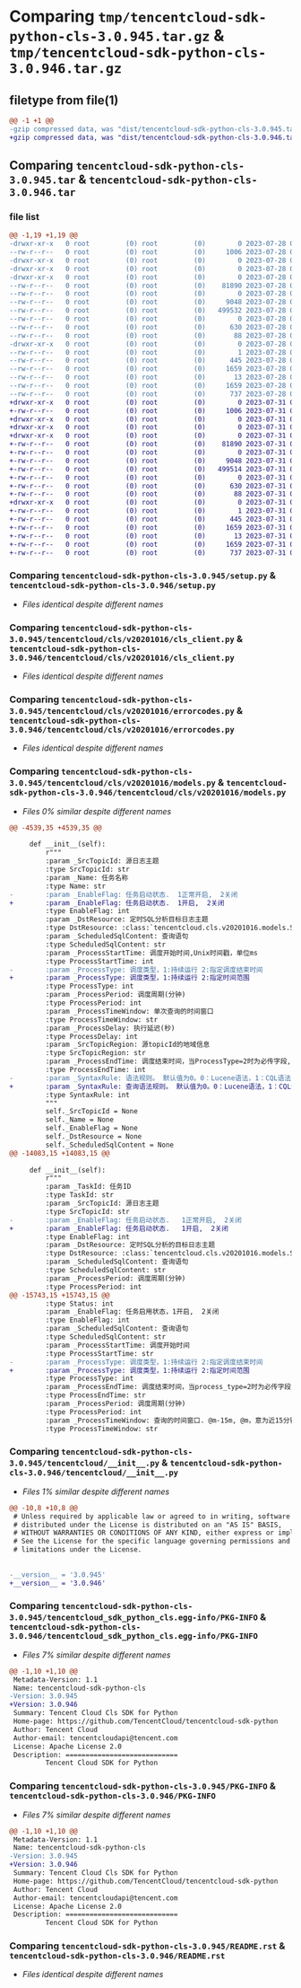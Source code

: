 # Comparing `tmp/tencentcloud-sdk-python-cls-3.0.945.tar.gz` & `tmp/tencentcloud-sdk-python-cls-3.0.946.tar.gz`

## filetype from file(1)

```diff
@@ -1 +1 @@
-gzip compressed data, was "dist/tencentcloud-sdk-python-cls-3.0.945.tar", last modified: Fri Jul 28 00:24:50 2023, max compression
+gzip compressed data, was "dist/tencentcloud-sdk-python-cls-3.0.946.tar", last modified: Mon Jul 31 00:23:02 2023, max compression
```

## Comparing `tencentcloud-sdk-python-cls-3.0.945.tar` & `tencentcloud-sdk-python-cls-3.0.946.tar`

### file list

```diff
@@ -1,19 +1,19 @@
-drwxr-xr-x   0 root         (0) root         (0)        0 2023-07-28 00:24:50.000000 tencentcloud-sdk-python-cls-3.0.945/
--rw-r--r--   0 root         (0) root         (0)     1006 2023-07-28 00:24:50.000000 tencentcloud-sdk-python-cls-3.0.945/setup.py
-drwxr-xr-x   0 root         (0) root         (0)        0 2023-07-28 00:24:50.000000 tencentcloud-sdk-python-cls-3.0.945/tencentcloud/
-drwxr-xr-x   0 root         (0) root         (0)        0 2023-07-28 00:24:50.000000 tencentcloud-sdk-python-cls-3.0.945/tencentcloud/cls/
-drwxr-xr-x   0 root         (0) root         (0)        0 2023-07-28 00:24:50.000000 tencentcloud-sdk-python-cls-3.0.945/tencentcloud/cls/v20201016/
--rw-r--r--   0 root         (0) root         (0)    81890 2023-07-28 00:24:50.000000 tencentcloud-sdk-python-cls-3.0.945/tencentcloud/cls/v20201016/cls_client.py
--rw-r--r--   0 root         (0) root         (0)        0 2023-07-28 00:24:50.000000 tencentcloud-sdk-python-cls-3.0.945/tencentcloud/cls/v20201016/__init__.py
--rw-r--r--   0 root         (0) root         (0)     9048 2023-07-28 00:24:50.000000 tencentcloud-sdk-python-cls-3.0.945/tencentcloud/cls/v20201016/errorcodes.py
--rw-r--r--   0 root         (0) root         (0)   499532 2023-07-28 00:24:50.000000 tencentcloud-sdk-python-cls-3.0.945/tencentcloud/cls/v20201016/models.py
--rw-r--r--   0 root         (0) root         (0)        0 2023-07-28 00:24:50.000000 tencentcloud-sdk-python-cls-3.0.945/tencentcloud/cls/__init__.py
--rw-r--r--   0 root         (0) root         (0)      630 2023-07-28 00:24:50.000000 tencentcloud-sdk-python-cls-3.0.945/tencentcloud/__init__.py
--rw-r--r--   0 root         (0) root         (0)       88 2023-07-28 00:24:50.000000 tencentcloud-sdk-python-cls-3.0.945/setup.cfg
-drwxr-xr-x   0 root         (0) root         (0)        0 2023-07-28 00:24:50.000000 tencentcloud-sdk-python-cls-3.0.945/tencentcloud_sdk_python_cls.egg-info/
--rw-r--r--   0 root         (0) root         (0)        1 2023-07-28 00:24:50.000000 tencentcloud-sdk-python-cls-3.0.945/tencentcloud_sdk_python_cls.egg-info/dependency_links.txt
--rw-r--r--   0 root         (0) root         (0)      445 2023-07-28 00:24:50.000000 tencentcloud-sdk-python-cls-3.0.945/tencentcloud_sdk_python_cls.egg-info/SOURCES.txt
--rw-r--r--   0 root         (0) root         (0)     1659 2023-07-28 00:24:50.000000 tencentcloud-sdk-python-cls-3.0.945/tencentcloud_sdk_python_cls.egg-info/PKG-INFO
--rw-r--r--   0 root         (0) root         (0)       13 2023-07-28 00:24:50.000000 tencentcloud-sdk-python-cls-3.0.945/tencentcloud_sdk_python_cls.egg-info/top_level.txt
--rw-r--r--   0 root         (0) root         (0)     1659 2023-07-28 00:24:50.000000 tencentcloud-sdk-python-cls-3.0.945/PKG-INFO
--rw-r--r--   0 root         (0) root         (0)      737 2023-07-28 00:24:50.000000 tencentcloud-sdk-python-cls-3.0.945/README.rst
+drwxr-xr-x   0 root         (0) root         (0)        0 2023-07-31 00:23:02.000000 tencentcloud-sdk-python-cls-3.0.946/
+-rw-r--r--   0 root         (0) root         (0)     1006 2023-07-31 00:23:01.000000 tencentcloud-sdk-python-cls-3.0.946/setup.py
+drwxr-xr-x   0 root         (0) root         (0)        0 2023-07-31 00:23:02.000000 tencentcloud-sdk-python-cls-3.0.946/tencentcloud/
+drwxr-xr-x   0 root         (0) root         (0)        0 2023-07-31 00:23:02.000000 tencentcloud-sdk-python-cls-3.0.946/tencentcloud/cls/
+drwxr-xr-x   0 root         (0) root         (0)        0 2023-07-31 00:23:02.000000 tencentcloud-sdk-python-cls-3.0.946/tencentcloud/cls/v20201016/
+-rw-r--r--   0 root         (0) root         (0)    81890 2023-07-31 00:23:01.000000 tencentcloud-sdk-python-cls-3.0.946/tencentcloud/cls/v20201016/cls_client.py
+-rw-r--r--   0 root         (0) root         (0)        0 2023-07-31 00:23:01.000000 tencentcloud-sdk-python-cls-3.0.946/tencentcloud/cls/v20201016/__init__.py
+-rw-r--r--   0 root         (0) root         (0)     9048 2023-07-31 00:23:01.000000 tencentcloud-sdk-python-cls-3.0.946/tencentcloud/cls/v20201016/errorcodes.py
+-rw-r--r--   0 root         (0) root         (0)   499514 2023-07-31 00:23:01.000000 tencentcloud-sdk-python-cls-3.0.946/tencentcloud/cls/v20201016/models.py
+-rw-r--r--   0 root         (0) root         (0)        0 2023-07-31 00:23:01.000000 tencentcloud-sdk-python-cls-3.0.946/tencentcloud/cls/__init__.py
+-rw-r--r--   0 root         (0) root         (0)      630 2023-07-31 00:23:01.000000 tencentcloud-sdk-python-cls-3.0.946/tencentcloud/__init__.py
+-rw-r--r--   0 root         (0) root         (0)       88 2023-07-31 00:23:02.000000 tencentcloud-sdk-python-cls-3.0.946/setup.cfg
+drwxr-xr-x   0 root         (0) root         (0)        0 2023-07-31 00:23:02.000000 tencentcloud-sdk-python-cls-3.0.946/tencentcloud_sdk_python_cls.egg-info/
+-rw-r--r--   0 root         (0) root         (0)        1 2023-07-31 00:23:02.000000 tencentcloud-sdk-python-cls-3.0.946/tencentcloud_sdk_python_cls.egg-info/dependency_links.txt
+-rw-r--r--   0 root         (0) root         (0)      445 2023-07-31 00:23:02.000000 tencentcloud-sdk-python-cls-3.0.946/tencentcloud_sdk_python_cls.egg-info/SOURCES.txt
+-rw-r--r--   0 root         (0) root         (0)     1659 2023-07-31 00:23:02.000000 tencentcloud-sdk-python-cls-3.0.946/tencentcloud_sdk_python_cls.egg-info/PKG-INFO
+-rw-r--r--   0 root         (0) root         (0)       13 2023-07-31 00:23:02.000000 tencentcloud-sdk-python-cls-3.0.946/tencentcloud_sdk_python_cls.egg-info/top_level.txt
+-rw-r--r--   0 root         (0) root         (0)     1659 2023-07-31 00:23:02.000000 tencentcloud-sdk-python-cls-3.0.946/PKG-INFO
+-rw-r--r--   0 root         (0) root         (0)      737 2023-07-31 00:23:01.000000 tencentcloud-sdk-python-cls-3.0.946/README.rst
```

### Comparing `tencentcloud-sdk-python-cls-3.0.945/setup.py` & `tencentcloud-sdk-python-cls-3.0.946/setup.py`

 * *Files identical despite different names*

### Comparing `tencentcloud-sdk-python-cls-3.0.945/tencentcloud/cls/v20201016/cls_client.py` & `tencentcloud-sdk-python-cls-3.0.946/tencentcloud/cls/v20201016/cls_client.py`

 * *Files identical despite different names*

### Comparing `tencentcloud-sdk-python-cls-3.0.945/tencentcloud/cls/v20201016/errorcodes.py` & `tencentcloud-sdk-python-cls-3.0.946/tencentcloud/cls/v20201016/errorcodes.py`

 * *Files identical despite different names*

### Comparing `tencentcloud-sdk-python-cls-3.0.945/tencentcloud/cls/v20201016/models.py` & `tencentcloud-sdk-python-cls-3.0.946/tencentcloud/cls/v20201016/models.py`

 * *Files 0% similar despite different names*

```diff
@@ -4539,35 +4539,35 @@
 
     def __init__(self):
         r"""
         :param _SrcTopicId: 源日志主题
         :type SrcTopicId: str
         :param _Name: 任务名称
         :type Name: str
-        :param _EnableFlag: 任务启动状态.  1正常开启,  2关闭
+        :param _EnableFlag: 任务启动状态.  1开启,  2关闭
         :type EnableFlag: int
         :param _DstResource: 定时SQL分析目标日志主题
         :type DstResource: :class:`tencentcloud.cls.v20201016.models.ScheduledSqlResouceInfo`
         :param _ScheduledSqlContent: 查询语句
         :type ScheduledSqlContent: str
         :param _ProcessStartTime: 调度开始时间,Unix时间戳，单位ms
         :type ProcessStartTime: int
-        :param _ProcessType: 调度类型，1:持续运行 2:指定调度结束时间
+        :param _ProcessType: 调度类型，1:持续运行 2:指定时间范围
         :type ProcessType: int
         :param _ProcessPeriod: 调度周期(分钟)
         :type ProcessPeriod: int
         :param _ProcessTimeWindow: 单次查询的时间窗口
         :type ProcessTimeWindow: str
         :param _ProcessDelay: 执行延迟(秒)
         :type ProcessDelay: int
         :param _SrcTopicRegion: 源topicId的地域信息
         :type SrcTopicRegion: str
         :param _ProcessEndTime: 调度结束时间，当ProcessType=2时为必传字段, Unix时间戳，单位ms
         :type ProcessEndTime: int
-        :param _SyntaxRule: 语法规则。 默认值为0。0：Lucene语法，1：CQL语法  
+        :param _SyntaxRule: 查询语法规则。 默认值为0。0：Lucene语法，1：CQL语法  
         :type SyntaxRule: int
         """
         self._SrcTopicId = None
         self._Name = None
         self._EnableFlag = None
         self._DstResource = None
         self._ScheduledSqlContent = None
@@ -14083,15 +14083,15 @@
 
     def __init__(self):
         r"""
         :param _TaskId: 任务ID
         :type TaskId: str
         :param _SrcTopicId: 源日志主题
         :type SrcTopicId: str
-        :param _EnableFlag: 任务启动状态.   1正常开启,  2关闭
+        :param _EnableFlag: 任务启动状态.   1开启,  2关闭
         :type EnableFlag: int
         :param _DstResource: 定时SQL分析的目标日志主题
         :type DstResource: :class:`tencentcloud.cls.v20201016.models.ScheduledSqlResouceInfo`
         :param _ScheduledSqlContent: 查询语句
         :type ScheduledSqlContent: str
         :param _ProcessPeriod: 调度周期(分钟)
         :type ProcessPeriod: int
@@ -15743,15 +15743,15 @@
         :type Status: int
         :param _EnableFlag: 任务启用状态，1开启,  2关闭
         :type EnableFlag: int
         :param _ScheduledSqlContent: 查询语句
         :type ScheduledSqlContent: str
         :param _ProcessStartTime: 调度开始时间
         :type ProcessStartTime: str
-        :param _ProcessType: 调度类型，1:持续运行 2:指定调度结束时间
+        :param _ProcessType: 调度类型，1:持续运行 2:指定时间范围
         :type ProcessType: int
         :param _ProcessEndTime: 调度结束时间，当process_type=2时为必传字段
         :type ProcessEndTime: str
         :param _ProcessPeriod: 调度周期(分钟)
         :type ProcessPeriod: int
         :param _ProcessTimeWindow: 查询的时间窗口. @m-15m, @m，意为近15分钟
         :type ProcessTimeWindow: str
```

### Comparing `tencentcloud-sdk-python-cls-3.0.945/tencentcloud/__init__.py` & `tencentcloud-sdk-python-cls-3.0.946/tencentcloud/__init__.py`

 * *Files 1% similar despite different names*

```diff
@@ -10,8 +10,8 @@
 # Unless required by applicable law or agreed to in writing, software
 # distributed under the License is distributed on an "AS IS" BASIS,
 # WITHOUT WARRANTIES OR CONDITIONS OF ANY KIND, either express or implied.
 # See the License for the specific language governing permissions and
 # limitations under the License.
 
 
-__version__ = '3.0.945'
+__version__ = '3.0.946'
```

### Comparing `tencentcloud-sdk-python-cls-3.0.945/tencentcloud_sdk_python_cls.egg-info/PKG-INFO` & `tencentcloud-sdk-python-cls-3.0.946/tencentcloud_sdk_python_cls.egg-info/PKG-INFO`

 * *Files 7% similar despite different names*

```diff
@@ -1,10 +1,10 @@
 Metadata-Version: 1.1
 Name: tencentcloud-sdk-python-cls
-Version: 3.0.945
+Version: 3.0.946
 Summary: Tencent Cloud Cls SDK for Python
 Home-page: https://github.com/TencentCloud/tencentcloud-sdk-python
 Author: Tencent Cloud
 Author-email: tencentcloudapi@tencent.com
 License: Apache License 2.0
 Description: ============================
         Tencent Cloud SDK for Python
```

### Comparing `tencentcloud-sdk-python-cls-3.0.945/PKG-INFO` & `tencentcloud-sdk-python-cls-3.0.946/PKG-INFO`

 * *Files 7% similar despite different names*

```diff
@@ -1,10 +1,10 @@
 Metadata-Version: 1.1
 Name: tencentcloud-sdk-python-cls
-Version: 3.0.945
+Version: 3.0.946
 Summary: Tencent Cloud Cls SDK for Python
 Home-page: https://github.com/TencentCloud/tencentcloud-sdk-python
 Author: Tencent Cloud
 Author-email: tencentcloudapi@tencent.com
 License: Apache License 2.0
 Description: ============================
         Tencent Cloud SDK for Python
```

### Comparing `tencentcloud-sdk-python-cls-3.0.945/README.rst` & `tencentcloud-sdk-python-cls-3.0.946/README.rst`

 * *Files identical despite different names*

